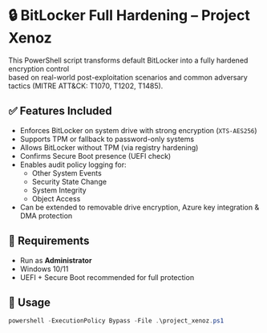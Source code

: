 # 🔒 BitLocker Full Hardening – Project Xenoz

This PowerShell script transforms default BitLocker into a fully hardened encryption control  
based on real-world post-exploitation scenarios and common adversary tactics (MITRE ATT&CK: T1070, T1202, T1485).

## ✅ Features Included

- Enforces BitLocker on system drive with strong encryption (`XTS-AES256`)
- Supports TPM or fallback to password-only systems
- Allows BitLocker without TPM (via registry hardening)
- Confirms Secure Boot presence (UEFI check)
- Enables audit policy logging for:
  - Other System Events
  - Security State Change
  - System Integrity
  - Object Access
- Can be extended to removable drive encryption, Azure key integration & DMA protection

## 🧰 Requirements

- Run as **Administrator**
- Windows 10/11
- UEFI + Secure Boot recommended for full protection

## 🚀 Usage

```powershell
powershell -ExecutionPolicy Bypass -File .\project_xenoz.ps1
